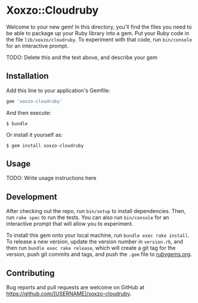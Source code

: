 # Xoxzo::Cloudruby

Welcome to your new gem! In this directory, you'll find the files you need to be able to package up your Ruby library into a gem. Put your Ruby code in the file `lib/xoxzo/cloudruby`. To experiment with that code, run `bin/console` for an interactive prompt.

TODO: Delete this and the text above, and describe your gem

## Installation

Add this line to your application's Gemfile:

```ruby
gem 'xoxzo-cloudruby'
```

And then execute:

    $ bundle

Or install it yourself as:

    $ gem install xoxzo-cloudruby

## Usage

TODO: Write usage instructions here

## Development

After checking out the repo, run `bin/setup` to install dependencies. Then, run `rake spec` to run the tests. You can also run `bin/console` for an interactive prompt that will allow you to experiment.

To install this gem onto your local machine, run `bundle exec rake install`. To release a new version, update the version number in `version.rb`, and then run `bundle exec rake release`, which will create a git tag for the version, push git commits and tags, and push the `.gem` file to [rubygems.org](https://rubygems.org).

## Contributing

Bug reports and pull requests are welcome on GitHub at https://github.com/[USERNAME]/xoxzo-cloudruby.

